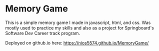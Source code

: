# Memory Game

This is a simple memory game I made in javascript, html, and css. Was mostly used to practice my skills and also as a project for Springboard's Software Dev Career track program.

Deployed on github.io here: https://nios5574.github.io/MemoryGame/
